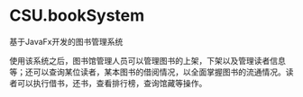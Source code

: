 # CSU.bookSystem
基于JavaFx开发的图书管理系统


使用该系统之后，图书馆管理人员可以管理图书的上架，下架以及管理读者信息等；还可以查询某位读者，某本图书的借阅情况，以全面掌握图书的流通情况。读者可以执行借书，还书，查看排行榜，查询馆藏等操作。   
